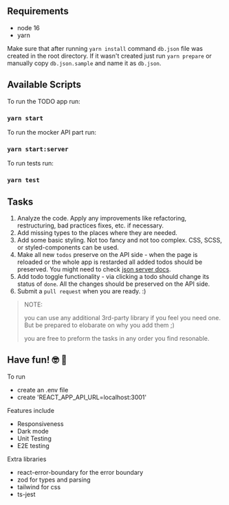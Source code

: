 ## Requirements

* node 16
* yarn

Make sure that after running `yarn install` command `db.json` file was created in the root directory. If it wasn't created just run `yarn prepare` or manually copy `db.json.sample` and name it as `db.json`. 

## Available Scripts

To run the TODO app run:

### `yarn start`

To run the mocker API part run:

### `yarn start:server`

To run tests run:

### `yarn test`

## Tasks

1. Analyze the code. Apply any improvements like refactoring, restructuring, bad practices fixes, etc. if necessary.
2. Add missing types to the places where they are needed.
3. Add some basic styling. Not too fancy and not too complex. CSS, SCSS, or styled-components can be used.
4. Make all new `todos` preserve on the API side - when the page is reloaded or the whole app is restarded all added todos should be preserved. You might need to check [json server docs](https://github.com/typicode/json-server).
5. Add todo toggle functionality - via clicking a todo should change its status of `done`. All the changes should be preserved on the API side.
6. Submit a `pull request` when you are ready. :)

> NOTE:
>
> you can use any additional 3rd-party library if you feel you need one. But be prepared to elobarate on why you add them ;)
>
> you are free to preform the tasks in any order you find resonable.
>


## Have fun! 🤓 🥳

To run 

- create an .env file
- create 'REACT_APP_API_URL=localhost:3001'



Features include
- Responsiveness
- Dark mode
- Unit Testing 
- E2E testing 


Extra libraries
- react-error-boundary for the error boundary
- zod for types and parsing
- tailwind for css
- ts-jest


